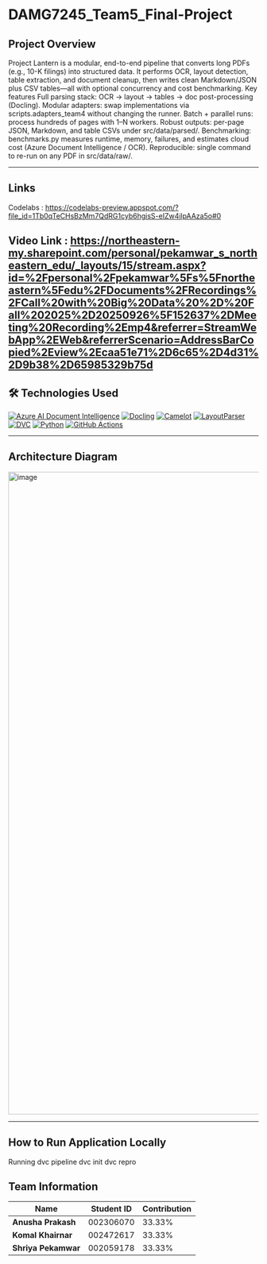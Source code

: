 # DAMG7245_Team5_Final-Project
 
## Project Overview
 
Project Lantern is a modular, end-to-end pipeline that converts long PDFs (e.g., 10-K filings) into structured data. It performs OCR, layout detection, table extraction, and document cleanup, then writes clean Markdown/JSON plus CSV tables—all with optional concurrency and cost benchmarking.
Key features
Full parsing stack: OCR → layout → tables → doc post-processing (Docling).
Modular adapters: swap implementations via scripts.adapters_team4 without changing the runner.
Batch + parallel runs: process hundreds of pages with 1–N workers.
Robust outputs: per-page JSON, Markdown, and table CSVs under src/data/parsed/.
Benchmarking: benchmarks.py measures runtime, memory, failures, and estimates cloud cost (Azure Document Intelligence / OCR).
Reproducible: single command to re-run on any PDF in src/data/raw/.
 
---
 
## Links 
Codelabs : https://codelabs-preview.appspot.com/?file_id=1Tb0qTeCHsBzMm7QdRG1cyb6hgisS-eIZw4ilpAAza5o#0

Video Link :
https://northeastern-my.sharepoint.com/personal/pekamwar_s_northeastern_edu/_layouts/15/stream.aspx?id=%2Fpersonal%2Fpekamwar%5Fs%5Fnortheastern%5Fedu%2FDocuments%2FRecordings%2FCall%20with%20Big%20Data%20%2D%20Fall%202025%2D20250926%5F152637%2DMeeting%20Recording%2Emp4&referrer=StreamWebApp%2EWeb&referrerScenario=AddressBarCopied%2Eview%2Ecaa51e71%2D6c65%2D4d31%2D9b38%2D65985329b75d
---
 
## 🛠️ Technologies Used

[![Azure AI Document Intelligence](https://img.shields.io/badge/Azure_AI-0078D4?style=for-the-badge&logo=microsoft-azure&logoColor=white)](https://azure.microsoft.com/en-us/products/ai-services/ai-document-intelligence)
[![Docling](https://img.shields.io/badge/Docling-FF6B6B?style=for-the-badge&logo=readthedocs&logoColor=white)](https://github.com/DS4SD/docling)
[![Camelot](https://img.shields.io/badge/Camelot-2E8B57?style=for-the-badge&logo=python&logoColor=white)](https://camelot-py.readthedocs.io/)
[![LayoutParser](https://img.shields.io/badge/LayoutParser-4B8BBE?style=for-the-badge&logo=python&logoColor=white)](https://layout-parser.readthedocs.io/)
[![DVC](https://img.shields.io/badge/DVC-945DD6?style=for-the-badge&logo=dvc&logoColor=white)](https://dvc.org/)
[![Python](https://img.shields.io/badge/Python-FFD43B?style=for-the-badge&logo=python&logoColor=blue)](https://www.python.org/)
[![GitHub Actions](https://img.shields.io/badge/GitHub_Actions-2088FF?style=for-the-badge&logo=github-actions&logoColor=white)](https://github.com/features/actions)
 
---
 
## Architecture Diagram
 <img width="2064" height="1294" alt="image" src="https://github.com/user-attachments/assets/2aa130b7-109a-4116-9b98-555caf91a9a0" />
 
---
 
## How to Run Application Locally
 Running dvc pipeline
 dvc init
 dvc repro

 

## Team Information
| Name            | Student ID    | Contribution |
|----------------|--------------|--------------|
| **Anusha Prakash** | 002306070  | 33.33% |
| **Komal Khairnar**  | 002472617  | 33.33% |
| **Shriya Pekamwar**  | 002059178  | 33.33% |
 
